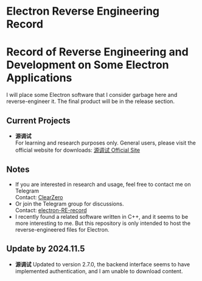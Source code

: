 # Electron Reverse Engineering Record
# Record of Reverse Engineering and Development on Some Electron Applications
I will place some Electron software that I consider garbage here and reverse-engineer it. The final product will be in the release section.

## Current Projects
- **源调试**  
  For learning and research purposes only. General users, please visit the official website for downloads: [源调试 Official Site](https://yuantiaoshi.com)
## Notes
- If you are interested in research and usage, feel free to contact me on Telegram  
  Contact: [ClearZero](https://t.me/ClearZero)
- Or join the Telegram group for discussions.  
  Contact: [electron-RE-record](https://t.me/electron_re)
- I recently found a related software written in C++, and it seems to be more interesting to me. But this repository is only intended to host the reverse-engineered files for Electron.
## Update by 2024.11.5
- **源调试**
  Updated to version 2.7.0, the backend interface seems to have implemented authentication, and I am unable to download content.
